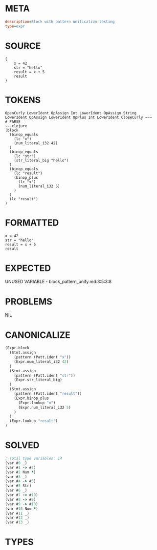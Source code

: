# META
~~~ini
description=Block with pattern unification testing
type=expr
~~~
# SOURCE
~~~roc
{
    x = 42
    str = "hello"
    result = x + 5
    result
}
~~~
# TOKENS
~~~text
OpenCurly LowerIdent OpAssign Int LowerIdent OpAssign String LowerIdent OpAssign LowerIdent OpPlus Int LowerIdent CloseCurly ~~~
# PARSE
~~~clojure
(block
  (binop_equals
    (lc "x")
    (num_literal_i32 42)
  )
  (binop_equals
    (lc "str")
    (str_literal_big "hello")
  )
  (binop_equals
    (lc "result")
    (binop_plus
      (lc "x")
      (num_literal_i32 5)
    )
  )
  (lc "result")
)
~~~
# FORMATTED
~~~roc
x = 42
str = "hello"
result = x + 5
result
~~~
# EXPECTED
UNUSED VARIABLE - block_pattern_unify.md:3:5:3:8
# PROBLEMS
NIL
# CANONICALIZE
~~~clojure
(Expr.block
  (Stmt.assign
    (pattern (Patt.ident "x"))
    (Expr.num_literal_i32 42)
  )
  (Stmt.assign
    (pattern (Patt.ident "str"))
    (Expr.str_literal_big)
  )
  (Stmt.assign
    (pattern (Patt.ident "result"))
    (Expr.binop_plus
      (Expr.lookup "x")
      (Expr.num_literal_i32 5)
    )
  )
  (Expr.lookup "result")
)
~~~
# SOLVED
~~~clojure
; Total type variables: 14
(var #0 _)
(var #1 -> #2)
(var #2 Num *)
(var #3 _)
(var #4 -> #5)
(var #5 Str)
(var #6 _)
(var #7 -> #10)
(var #8 -> #9)
(var #9 -> #10)
(var #10 Num *)
(var #11 _)
(var #12 _)
(var #13 _)
~~~
# TYPES
~~~roc
~~~

